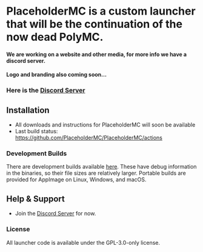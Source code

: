 # PlaceholderMC is a custom launcher that will be the continuation of the now dead PolyMC.
#### We are working on a website and other media, for more info we have a discord server.
#### Logo and branding also coming soon...

### Here is the [Discord Server](https://discord.gg/hX4g537UNE)

## Installation

- All downloads and instructions for PlaceholderMC will soon be available
- Last build status: <https://github.com/PlaceholderMC/PlaceholderMC/actions>

### Development Builds

There are development builds available [here](https://github.com/PlaceholderMC/PlaceholderMC/actions). These have debug information in the binaries, so their file sizes are relatively larger.
Portable builds are provided for AppImage on Linux, Windows, and macOS.

## Help & Support

- Join the [Discord Server](https://discord.gg/prismlauncher) for now. 

### License

All launcher code is available under the GPL-3.0-only license.
